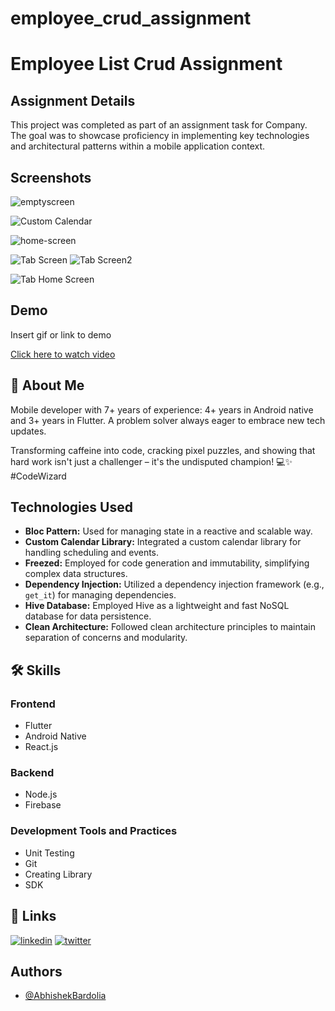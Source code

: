 # employee_crud_assignment


# Employee List Crud Assignment

## Assignment Details

This project was completed as part of an assignment task for Company. The goal was to showcase proficiency in implementing key technologies and architectural patterns within a mobile application context.


## Screenshots

![emptyscreen](https://github.com/abhishekbardolia/EmployeeCrudAssignment/assets/21007272/df13842d-ad35-4ebf-b176-c90cd6215aef)

![Custom Calendar](https://github.com/abhishekbardolia/EmployeeCrudAssignment/assets/21007272/465639e0-3fa4-44d1-8ef9-5584b6e496c5)

![home-screen](https://github.com/abhishekbardolia/EmployeeCrudAssignment/assets/21007272/c8e40024-0ef3-4e62-acf0-af15c28a4edd)


![Tab Screen](https://github.com/abhishekbardolia/EmployeeCrudAssignment/assets/21007272/f9c0b618-ca5e-49f3-941f-d81631e54f55)
![Tab Screen2](https://github.com/abhishekbardolia/EmployeeCrudAssignment/assets/21007272/d87462fc-f482-4f25-81d9-2a3336d3a279)


![Tab Home Screen](https://github.com/abhishekbardolia/EmployeeCrudAssignment/assets/21007272/73877033-fb95-468f-86bb-72bee6500ad9)


## Demo

Insert gif or link to demo

[Click here to watch video](https://github.com/abhishekbardolia/EmployeeCrudAssignment/assets/21007272/a8a6fe48-1bcb-4310-b236-bdb1598e2c0b)
## 🚀 About Me
Mobile developer with 7+ years of experience: 4+ years in Android native and 3+ years in Flutter. A problem solver always eager to embrace new tech updates.


Transforming caffeine into code, cracking pixel puzzles, and showing that hard work isn't just a challenger – it's the undisputed champion! 💻✨ #CodeWizard
## Technologies Used

- **Bloc Pattern:** Used for managing state in a reactive and scalable way.
- **Custom Calendar Library:** Integrated a custom calendar library for handling scheduling and events.
- **Freezed:** Employed for code generation and immutability, simplifying complex data structures.
- **Dependency Injection:** Utilized a dependency injection framework (e.g., `get_it`) for managing dependencies.
- **Hive Database:** Employed Hive as a lightweight and fast NoSQL database for data persistence.
- **Clean Architecture:** Followed clean architecture principles to maintain separation of concerns and modularity.


## 🛠 Skills

### Frontend

- Flutter
- Android Native
- React.js

### Backend

- Node.js
- Firebase

### Development Tools and Practices

- Unit Testing
- Git
- Creating Library
- SDK


## 🔗 Links
[![linkedin](https://img.shields.io/badge/linkedin-0A66C2?style=for-the-badge&logo=linkedin&logoColor=white)](https://www.linkedin.com/in/abhishek-bardolia-202233104/)
[![twitter](https://img.shields.io/badge/twitter-1DA1F2?style=for-the-badge&logo=twitter&logoColor=white)](https://twitter.com/abhibardolia94)


## Authors

- [@AbhishekBardolia](https://github.com/abhishekbardolia)

